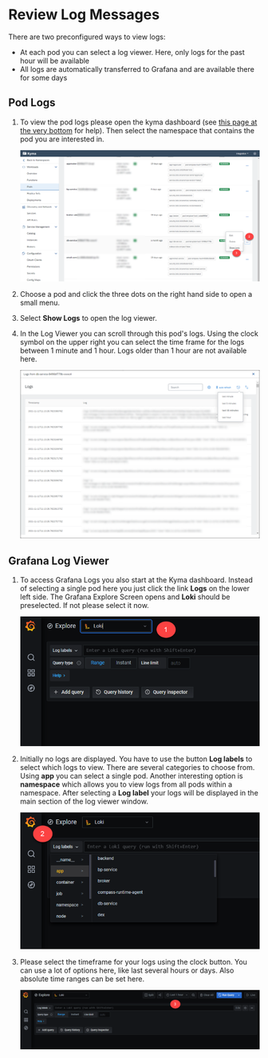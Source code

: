 # Review Log Messages

There are two preconfigured ways to view logs:
* At each pod you can select a log viewer. Here, only logs for the past hour will be available
* All logs are automatically transferred to Grafana and are available there for some days

## Pod Logs

1. To view the pod logs please open the kyma dashboard (see [this page at the very bottom](/documentation/prepare/setup-btp-environment/README.md) for help). Then select the namespace that contains the pod you are interested in.

   ![](images/podlog1.png) 

1. Choose a pod and click the three dots on the right hand side to open a small menu.
1. Select **Show Logs** to open the log viewer.
1. In the Log Viewer you can scroll through this pod's logs. Using the clock symbol on the upper right you can select the time frame for the logs between 1 minute and 1 hour. Logs older than 1 hour are not available here.

   ![](images/podlog2.png) 


## Grafana Log Viewer

1. To access Grafana Logs you also start at the Kyma dashboard. Instead of selecting a single pod here you just click the link **Logs** on the lower left side. The Grafana Explore Screen opens and **Loki** should be preselected. If not please select it now. 

   ![](images/grafana_log_1.png)
   
1. Initially no logs are displayed. You have to use the button **Log labels** to select which logs to view. There are several categories to choose from. Using **app** you can select a single pod. Another interesting option is 
   **namespace** which allows you to view logs from all pods within a namespace. After selecting a **Log label** your logs will be displayed in the main section of the log viewer window.

   ![](images/grafana_log_2.png) 
   
1. Please select the timeframe for your logs using the clock button. You can use a lot of options here, like last several hours or days. Also absolute time ranges can be set here.

   ![](images/grafana_log_3.png) 


